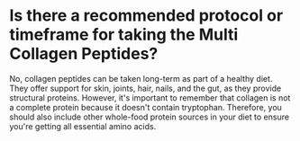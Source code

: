 # Is there a recommended protocol or timeframe for taking the Multi Collagen Peptides?

No, collagen peptides can be taken long-term as part of a healthy diet. They offer support for skin, joints, hair, nails, and the gut, as they provide structural proteins. However, it's important to remember that collagen is not a complete protein because it doesn't contain tryptophan. Therefore, you should also include other whole-food protein sources in your diet to ensure you're getting all essential amino acids.